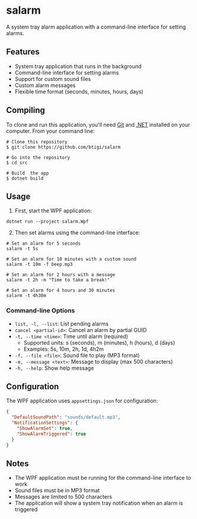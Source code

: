 # salarm

A system tray alarm application with a command-line interface for setting alarms.

## Features

- System tray application that runs in the background
- Command-line interface for setting alarms
- Support for custom sound files
- Custom alarm messages
- Flexible time format (seconds, minutes, hours, days)

## Compiling

To clone and run this application, you'll need [Git](https://git-scm.com) and [.NET](https://dotnet.microsoft.com/) installed on your computer. From your command line:

```
# Clone this repository
$ git clone https://github.com/btigi/salarm

# Go into the repository
$ cd src

# Build  the app
$ dotnet build
```

## Usage

1. First, start the WPF application:
```
dotnet run --project salarm.Wpf
```

2. Then set alarms using the command-line interface:
```
# Set an alarm for 5 seconds
salarm -t 5s

# Set an alarm for 10 minutes with a custom sound
salarm -t 10m -f beep.mp3

# Set an alarm for 2 hours with a message
salarm -t 2h -m "Time to take a break!"

# Set an alarm for 4 hours and 30 minutes
salarm -t 4h30m
```

### Command-line Options

- `list, -l, --list`: List pending alarms
- `cancel <partial-id>`: Cancel an alarm by partial GUID
- `-t, --time <time>`: Time until alarm (required)
  - Supported units: s (seconds), m (minutes), h (hours), d (days)
  - Examples: 5s, 10m, 2h, 1d, 4h2m
- `-f, --file <file>`: Sound file to play (MP3 format)
- `-m, --message <text>`: Message to display (max 500 characters)
- `-h, --help`: Show help message

## Configuration

The WPF application uses `appsettings.json` for configuration:

```json
{
  "DefaultSoundPath": "sounds/default.mp3",
  "NotificationSettings": {
    "ShowAlarmSet": true,
    "ShowAlarmTriggered": true
  }
}
```

## Notes

- The WPF application must be running for the command-line interface to work
- Sound files must be in MP3 format
- Messages are limited to 500 characters
- The application will show a system tray notification when an alarm is triggered